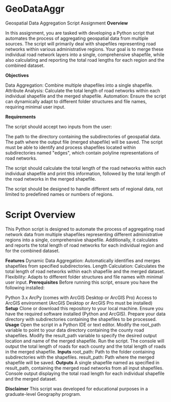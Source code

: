 # GeoDataAggr
Geospatial Data Aggregation Script Assignment
**Overview**

In this assignment, you are tasked with developing a Python script that automates the process of aggregating geospatial data from multiple sources. The script will primarily deal with shapefiles representing road networks within various administrative regions. Your goal is to merge these individual road network layers into a single, comprehensive shapefile, while also calculating and reporting the total road lengths for each region and the combined dataset.

**Objectives**

Data Aggregation: Combine multiple shapefiles into a single shapefile.
Attribute Analysis: Calculate the total length of road networks within each individual shapefile and the merged shapefile.
Automation: Ensure the script can dynamically adapt to different folder structures and file names, requiring minimal user input.

**Requirements**

The script should accept two inputs from the user:

The path to the directory containing the subdirectories of geospatial data.
The path where the output file (merged shapefile) will be saved.
The script must be able to identify and process shapefiles located within subdirectories named "edges", which contain polyline representations of road networks.

The script should calculate the total length of the road networks within each individual shapefile and print this information, followed by the total length of the road networks in the merged shapefile.

The script should be designed to handle different sets of regional data, not limited to predefined names or numbers of regions.

# Script Overview
This Python script is designed to automate the process of aggregating road network data from multiple shapefiles representing different administrative regions into a single, comprehensive shapefile. Additionally, it calculates and reports the total length of road networks for each individual region and for the combined dataset.

**Features**
Dynamic Data Aggregation: Automatically identifies and merges shapefiles from specified subdirectories.
Length Calculation: Calculates the total length of road networks within each shapefile and the merged dataset.
Flexibility: Adapts to different folder structures and file names with minimal user input.
**Prerequisites**
Before running this script, ensure you have the following installed:

Python 3.x
ArcPy (comes with ArcGIS Desktop or ArcGIS Pro)
Access to ArcGIS environment (ArcGIS Desktop or ArcGIS Pro must be installed)
**Setup**
Clone or download this repository to your local machine.
Ensure you have the required software installed (Python and ArcGIS).
Prepare your data directory with subdirectories containing the shapefiles to be processed.
**Usage**
Open the script in a Python IDE or text editor.
Modify the root_path variable to point to your data directory containing the county road shapefiles.
Modify the result_path variable to specify the desired output location and name of the merged shapefile.
Run the script. The console will output the total length of roads for each county and the total length of roads in the merged shapefile.
**Inputs**
root_path: Path to the folder containing subdirectories with the shapefiles.
result_path: Path where the merged shapefile will be saved.
**Outputs**
A single shapefile named as specified in result_path, containing the merged road networks from all input shapefiles.
Console output displaying the total road length for each individual shapefile and the merged dataset.

**Disclaimer**
This script was developed for educational purposes in a graduate-level Geography program.
